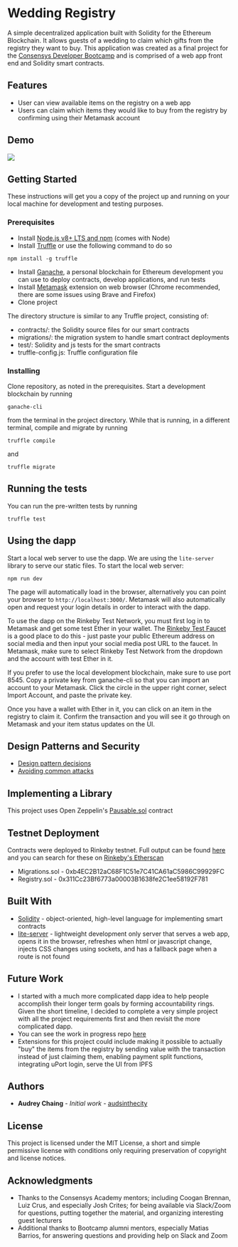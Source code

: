 # Wedding Registry

A simple decentralized application built with Solidity for the Ethereum Blockchain.
It allows guests of a wedding to claim which gifts from the registry they want to buy. This application was created as a final project for the [Consensys Developer Bootcamp](https://consensys.net/academy/bootcamp/) and is comprised of a web app front end and Solidity smart contracts.

## Features
* User can view available items on the registry on a web app
* Users can claim which items they would like to buy from the registry by confirming using their Metamask account

## Demo
[![](http://img.youtube.com/vi/wWgvFqRXW60/0.jpg)](http://www.youtube.com/watch?v=wWgvFqRXW60 "Wedding Registry Dapp")

## Getting Started

These instructions will get you a copy of the project up and running on your local machine for development and testing purposes.

### Prerequisites

* Install [Node.js v8+ LTS and npm](https://nodejs.org/en/) (comes with Node)
* Install [Truffle](https://www.trufflesuite.com/docs/truffle/getting-started/installation) or use the following command to do so
```
npm install -g truffle
```
* Install [Ganache](https://www.trufflesuite.com/ganache), a personal blockchain for Ethereum development you can use to deploy contracts, develop applications, and run tests
* Install [Metamask](www.metamask.io) extension on web browser (Chrome recommended, there are some issues using Brave and Firefox)
* Clone project

The directory structure is similar to any Truffle project, consisting of:
* contracts/: the Solidity source files for our smart contracts
* migrations/: the migration system to handle smart contract deployments
* test/: Solidity and js tests for the smart contracts
* truffle-config.js: Truffle configuration file

### Installing

Clone repository, as noted in the prerequisites.
Start a development blockchain by running
```
ganache-cli
```
from the terminal in the project directory.
While that is running, in a different terminal, compile and migrate by running
```
truffle compile
```
and
```
truffle migrate
```

## Running the tests

You can run the pre-written tests by running
```
truffle test
```

## Using the dapp

Start a local web server to use the dapp. We are using the `lite-server` library to serve our static files.
To start the local web server:
```
npm run dev
```
The page will automatically load in the browser, alternatively you can point your browser to `http://localhost:3000/`.
Metamask will also automatically open and request your login details in order to interact with the dapp.

To use the dapp on the Rinkeby Test Network, you must first log in to Metamask and get some test Ether in your wallet. The
[Rinkeby Test Faucet](https://faucet.rinkeby.io/) is a good place to do this - just paste your public Ethereum address on social media and then input your social media post URL to the faucet. In Metamask, make sure to select Rinkeby Test Network from the dropdown and the account with test Ether in it.

If you prefer to use the local development blockchain, make sure to use port 8545. Copy a private key from ganache-cli so that you can import an account to your Metamask. Click the circle in the upper right corner, select Import Account, and paste the private key.

Once you have a wallet with Ether in it, you can click on an item in the registry to claim it. Confirm the transaction and you will see it go through on Metamask and your item status updates on the UI.

## Design Patterns and Security
* [Design pattern decisions](https://github.com/audsinthecity/wedding-registry/blob/master/design_pattern_decisions.md)
* [Avoiding common attacks](https://github.com/audsinthecity/wedding-registry/blob/master/avoiding_common_attacks.md)

## Implementing a Library
This project uses Open Zeppelin's [Pausable.sol](https://github.com/OpenZeppelin/openzeppelin-contracts/blob/master/contracts/lifecycle/Pausable.sol) contract

## Testnet Deployment
Contracts were deployed to Rinkeby testnet. Full output can be found [here](https://github.com/audsinthecity/wedding-registry/blob/master/deployed_addresses.txt) and you can search for these on [Rinkeby's Etherscan](https://rinkeby.etherscan.io/address/0xe2e5d223d163baeb75cfa4cdf0ac43bb550d820b)

* Migrations.sol - 0xb4EC2B12aC68F1C51e7C41CA61aC5986C99929FC
* Registry.sol - 0x311Cc23Bf6773a00003B1638fe2C1ee58192F781

## Built With

* [Solidity](https://solidity.readthedocs.io/en/v0.6.1/) - object-oriented, high-level language for implementing smart contracts
* [lite-server](https://www.npmjs.com/package/lite-server) - lightweight development only server that serves a web app, opens it in the browser, refreshes when html or javascript change, injects CSS changes using sockets, and has a fallback
page when a route is not found

## Future Work
* I started with a much more complicated dapp idea to help people accomplish their longer term goals by forming
accountability rings. Given the short timeline, I decided to complete a very simple project with all the project
requirements first and then revisit the more complicated dapp.
* You can see the work in progress repo [here](https://github.com/audsinthecity/accountability-rings)
* Extensions for this project could include making it possible to actually "buy" the items from the registry by
sending value with the transaction instead of just claiming them, enabling payment split functions, integrating uPort
login, serve the UI from IPFS

## Authors

* **Audrey Chaing** - *Initial work* - [audsinthecity](https://github.com/audsinthecity)

## License

This project is licensed under the MIT License, a short and simple permissive license with conditions only requiring
preservation of copyright and license notices.

## Acknowledgments

* Thanks to the Consensys Academy mentors; including Coogan Brennan, Luiz Crus, and especially Josh Crites; for being available via Slack/Zoom for questions, putting together the material, and organizing interesting guest lecturers
* Additional thanks to Bootcamp alumni mentors, especially Matias Barrios, for answering questions and providing help on Slack and Zoom
